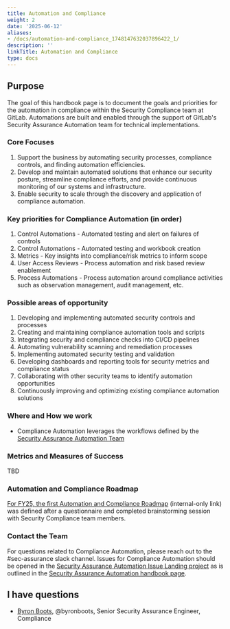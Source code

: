 ```yaml
---
title: Automation and Compliance
weight: 2
date: '2025-06-12'
aliases:
- /docs/automation-and-compliance_1748147632037896422_1/
description: ''
linkTitle: Automation and Compliance
type: docs
---
```


## Purpose

The goal of this handbook page is to document the goals and priorities for the automation in compliance within the Security Compliance team at GitLab. Automations are built and enabled through the support of GitLab's Security Assurance Automation team for technical implementations.

### Core Focuses

1. Support the business by automating security processes, compliance controls, and finding automation efficiencies.
2. Develop and maintain automated solutions that enhance our security posture, streamline compliance efforts, and provide continuous monitoring of our systems and infrastructure.
3. Enable security to scale through the discovery and application of compliance automation.

### Key priorities for Compliance Automation (in order)

1. Control Automations - Automated testing and alert on failures of controls
2. Control Automations - Automated testing and workbook creation
3. Metrics - Key insights into compliance/risk metrics to inform scope
4. User Access Reviews - Process automation and risk based review enablement
5. Process Automations - Process automation around compliance activities such as observation management, audit management, etc.

### Possible areas of opportunity

1. Developing and implementing automated security controls and processes
2. Creating and maintaining compliance automation tools and scripts
3. Integrating security and compliance checks into CI/CD pipelines
4. Automating vulnerability scanning and remediation processes
5. Implementing automated security testing and validation
6. Developing dashboards and reporting tools for security metrics and compliance status
7. Collaborating with other security teams to identify automation opportunities
8. Continuously improving and optimizing existing compliance automation solutions

### Where and How we work

- Compliance Automation leverages the workflows defined by the [Security Assurance Automation Team](/handbook/security/security-assurance/governance/security-assurance-automation/)

### Metrics and Measures of Success

TBD

### Automation and Compliance Roadmap

[For FY25, the first Automation and Compliance Roadmap](https://gitlab.com/groups/gitlab-com/gl-security/security-assurance/governance-and-field-security/governance/security-assurance-automation-subgroup/-/epics/27) (internal-only link) was defined after a questionnaire and completed brainstorming session with Security Compliance team members.

### Contact the Team

For questions related to Compliance Automation, please reach out to the #sec-assurance slack channel. Issues for Compliance Automation should be opened in the [Security Assurance Automation Issue Landing project](https://gitlab.com/gitlab-com/gl-security/security-assurance/governance-and-field-security/governance/security-assurance-automation-subgroup/issue-landing) as is outlined in the [Security Assurance Automation handbook page](/handbook/security/security-assurance/governance/security-assurance-automation/#how-does-security-assurance-automation-operate).

## <i class="fas fa-id-card" style="color:rgb(110,73,203)" aria-hidden="true"></i> I have questions

- [Byron Boots](/handbook/company/team/#byronboots), @byronboots, Senior Security Assurance Engineer, Compliance
